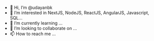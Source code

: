 - 👋 Hi, I’m @udayanbk
- 👀 I’m interested in NextJS, NodeJS, ReactJS, AngularJS, Javascript, SQL...
- 🌱 I’m currently learning ...
- 💞️ I’m looking to collaborate on ...
- 📫 How to reach me ...

<!---
udayanbk/udayanbk is a ✨ special ✨ repository because its `README.md` (this file) appears on your GitHub profile.
You can click the Preview link to take a look at your changes.
--->
